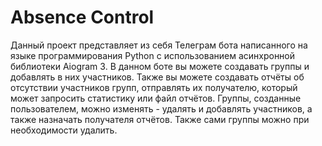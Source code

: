 # Absence Control
Данный проект представляет из себя Телеграм бота написанного на языке программирования Python с использованием асинхронной библиотеки Aiogram 3.
В данном боте вы можете создавать группы и добавлять в них участников.
Также вы можете создавать отчёты об отсутствии участников групп, отправлять их получателю, который может запросить статистику или файл отчётов.
Группы, созданные пользователем, можно изменять - удалять и добавлять участников, а также назначать получателя отчётов. Также сами группы можно при необходимости удалить.
